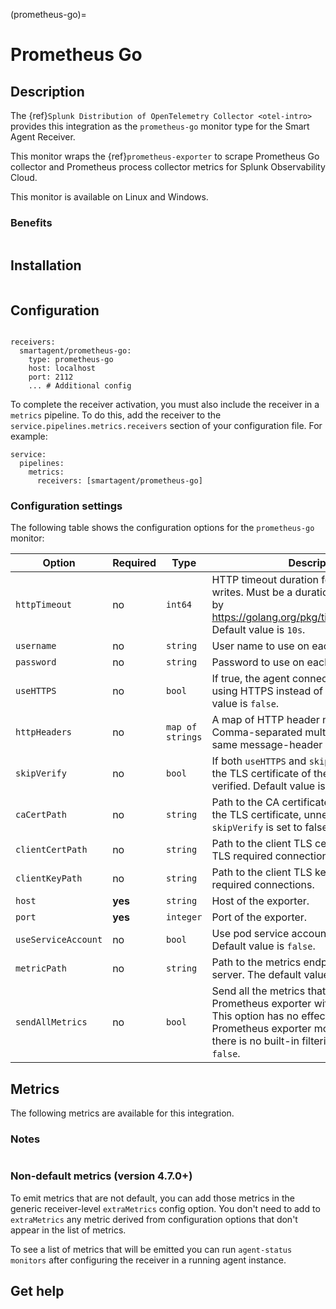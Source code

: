 (prometheus-go)=

# Prometheus Go
<meta name="Description" content="Use this Splunk Observability Cloud integration for the Prometheus Go monitor. See benefits, install, configuration, and metrics">

## Description

The {ref}`Splunk Distribution of OpenTelemetry Collector <otel-intro>` provides this integration as the `prometheus-go` monitor type for the Smart Agent Receiver.

This monitor wraps the {ref}`prometheus-exporter` to scrape Prometheus Go collector and Prometheus process collector metrics for Splunk Observability Cloud.

This monitor is available on Linux and Windows.

### Benefits

```{include} /_includes/benefits.md
```

## Installation

```{include} /_includes/collector-installation.md
```

## Configuration

```{include} /_includes/configuration.md
```

```
receivers:
  smartagent/prometheus-go:
    type: prometheus-go
    host: localhost
    port: 2112
    ... # Additional config
```

To complete the receiver activation, you must also include the receiver in a `metrics` pipeline. To do this, add the receiver to the `service.pipelines.metrics.receivers` section of your configuration file. For example:

```
service:
  pipelines:
    metrics:
      receivers: [smartagent/prometheus-go]
```

### Configuration settings

The following table shows the configuration options for the `prometheus-go` monitor:

| Option | Required | Type | Description |
| --- | --- | --- | --- |
| `httpTimeout` | no | `int64` | HTTP timeout duration for both reads and writes. Must be a duration string accepted by https://golang.org/pkg/time/#ParseDuration. Default value is `10s`. |
| `username` | no | `string` | User name to use on each request. |
| `password` | no | `string` | Password to use on each request. |
| `useHTTPS` | no | `bool` | If true, the agent connects to the server using HTTPS instead of plain HTTP. Default value is `false`. |
| `httpHeaders` | no | `map of strings` | A map of HTTP header names to values. Comma-separated multiple values for the same message-header are supported. |
| `skipVerify` | no | `bool` | If both `useHTTPS` and `skipVerify` are `true`, the TLS certificate of the exporter is not verified. Default value is `false`. |
| `caCertPath` | no | `string` | Path to the CA certificate that has signed the TLS certificate, unnecessary if `skipVerify` is set to false. |
| `clientCertPath` | no | `string` | Path to the client TLS certificate to use for TLS required connections. |
| `clientKeyPath` | no | `string` | Path to the client TLS key to use for TLS required connections. |
| `host` | **yes** | `string` | Host of the exporter. |
| `port` | **yes** | `integer` | Port of the exporter. |
| `useServiceAccount` | no | `bool` | Use pod service account to authenticate. Default value is `false`. |
| `metricPath` | no | `string` | Path to the metrics endpoint on the exporter server. The default value is `/metrics`. |
| `sendAllMetrics` | no | `bool` | Send all the metrics that come out of the Prometheus exporter without any filtering. This option has no effect when using the Prometheus exporter monitor directly, since there is no built-in filtering. Default value is `false`. |

## Metrics

The following metrics are available for this integration.

<div class="metrics-yaml" url="https://raw.githubusercontent.com/signalfx/signalfx-agent/main/pkg/monitors/prometheus/go/metadata.yaml"></div>

### Notes

```{include} /_includes/metric-defs.md
```

### Non-default metrics (version 4.7.0+)

To emit metrics that are not default, you can add those metrics in the
generic receiver-level `extraMetrics` config option. You don't need to add to
`extraMetrics` any metric derived from configuration options that don't appear
 in the list of metrics.

To see a list of metrics that will be emitted you can run `agent-status
monitors` after configuring the receiver in a running agent instance.

## Get help

```{include} /_includes/troubleshooting.md
```

